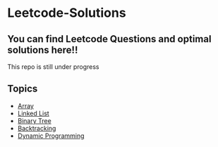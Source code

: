 # Leetcode-Solutions

<h2>You can find Leetcode Questions and optimal solutions here!!</h2>
  This repo is still under progress

<h2>Topics</h2>

* [Array](array.md)
* [Linked List](ll.md)
* [Binary Tree](binaryTree.md)
* [Backtracking](backtracking.md)
* [Dynamic Programming](dp.md)
